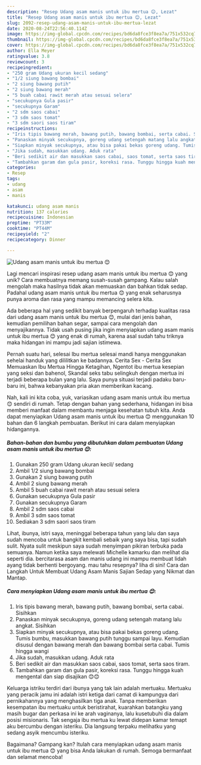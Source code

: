 ```yaml
---
description: "Resep Udang asam manis untuk ibu mertua 😊, Lezat"
title: "Resep Udang asam manis untuk ibu mertua 😊, Lezat"
slug: 2092-resep-udang-asam-manis-untuk-ibu-mertua-lezat
date: 2020-08-24T22:56:40.114Z
image: https://img-global.cpcdn.com/recipes/bd6da8fce3f8ea7a/751x532cq70/udang-asam-manis-untuk-ibu-mertua-😊-foto-resep-utama.jpg
thumbnail: https://img-global.cpcdn.com/recipes/bd6da8fce3f8ea7a/751x532cq70/udang-asam-manis-untuk-ibu-mertua-😊-foto-resep-utama.jpg
cover: https://img-global.cpcdn.com/recipes/bd6da8fce3f8ea7a/751x532cq70/udang-asam-manis-untuk-ibu-mertua-😊-foto-resep-utama.jpg
author: Ella Meyer
ratingvalue: 3.8
reviewcount: 3
recipeingredient:
- "250 gram Udang ukuran kecil sedang"
- "1/2 siung bawang bombai"
- "2 siung bawang putih"
- "2 siung bawang merah"
- "5 buah cabai rawit merah atau sesuai selera"
- "secukupnya Gula pasir"
- "secukupnya Garam"
- "2 sdm saos cabai"
- "3 sdm saos tomat"
- "3 sdm saori saos tiram"
recipeinstructions:
- "Iris tipis bawang merah, bawang putih, bawang bombai, serta cabai. Sisihkan"
- "Panaskan minyak secukupnya, goreng udang setengah matang lalu angkat. Sisihkan"
- "Siapkan minyak secukupnya, atau bisa pakai bekas goreng udang. Tumis bumbu, masukkan bawang putih tunggu sampai layu. Kemudian disusul dengan bawang merah dan bawang bombai serta cabai. Tumis hingga wangi"
- "Jika sudah, masukkan udang. Aduk rata"
- "Beri sedikit air dan masukkan saos cabai, saos tomat, serta saos tiram."
- "Tambahkan garam dan gula pasir, koreksi rasa. Tunggu hingga kuah mengental dan siap disajikan 😊😊"
categories:
- Resep
tags:
- udang
- asam
- manis

katakunci: udang asam manis 
nutrition: 137 calories
recipecuisine: Indonesian
preptime: "PT33M"
cooktime: "PT44M"
recipeyield: "2"
recipecategory: Dinner

---
```



![Udang asam manis untuk ibu mertua 😊](https://img-global.cpcdn.com/recipes/bd6da8fce3f8ea7a/751x532cq70/udang-asam-manis-untuk-ibu-mertua-😊-foto-resep-utama.jpg)

Lagi mencari inspirasi resep udang asam manis untuk ibu mertua 😊 yang unik? Cara membuatnya memang susah-susah gampang. Kalau salah mengolah maka hasilnya tidak akan memuaskan dan bahkan tidak sedap. Padahal udang asam manis untuk ibu mertua 😊 yang enak seharusnya punya aroma dan rasa yang mampu memancing selera kita.

Ada beberapa hal yang sedikit banyak berpengaruh terhadap kualitas rasa dari udang asam manis untuk ibu mertua 😊, mulai dari jenis bahan, kemudian pemilihan bahan segar, sampai cara mengolah dan menyajikannya. Tidak usah pusing jika ingin menyiapkan udang asam manis untuk ibu mertua 😊 yang enak di rumah, karena asal sudah tahu triknya maka hidangan ini mampu jadi sajian istimewa.

Pernah suatu hari, selesai Ibu mertua selesai mandi hanya menggunakan sehelai handuk yang dililitkan ke badannya. Cerita Sex - Cerita Sex Memuaskan Ibu Mertua Hingga Ketagihan, Ngentot ibu mertua kesepian yang seksi dan bahenol, Skandal seks tabu selingkuh dengan mertua ini terjadi beberapa bulan yang lalu. Saya punya situasi terjadi padaku baru-baru ini, bahwa kebanyakan pria akan memberikan kacang.


Nah, kali ini kita coba, yuk, variasikan udang asam manis untuk ibu mertua 😊 sendiri di rumah. Tetap dengan bahan yang sederhana, hidangan ini bisa memberi manfaat dalam membantu menjaga kesehatan tubuh kita. Anda dapat menyiapkan Udang asam manis untuk ibu mertua 😊 menggunakan 10 bahan dan 6 langkah pembuatan. Berikut ini cara dalam menyiapkan hidangannya.

<!--inarticleads1-->

##### Bahan-bahan dan bumbu yang dibutuhkan dalam pembuatan Udang asam manis untuk ibu mertua 😊:

1. Gunakan 250 gram Udang ukuran kecil/ sedang
1. Ambil 1/2 siung bawang bombai
1. Gunakan 2 siung bawang putih
1. Ambil 2 siung bawang merah
1. Ambil 5 buah cabai rawit merah atau sesuai selera
1. Gunakan secukupnya Gula pasir
1. Gunakan secukupnya Garam
1. Ambil 2 sdm saos cabai
1. Ambil 3 sdm saos tomat
1. Sediakan 3 sdm saori saos tiram


Lihat, ibunya, istri saya, meninggal beberapa tahun yang lalu dan saya sudah mencoba untuk bangkit kembali sebaik yang saya bisa, tapi sudah sulit. Nyata sulit meskipun saya sudah menyimpan pikiran terbuka pada semuanya. Namun ketika saya melewati Michelle kamarku dan melihat dia seperti dia. bercitarasa asam dan manis udang ini mampu membuat lidah ayang tidak berhenti bergoyang. mau tahu resepnya? liha di sini! Cara dan Langkah Untuk Membuat Udang Asam Manis Sajian Sedap yang Nikmat dan Mantap. 

<!--inarticleads2-->

##### Cara menyiapkan Udang asam manis untuk ibu mertua 😊:

1. Iris tipis bawang merah, bawang putih, bawang bombai, serta cabai. Sisihkan
1. Panaskan minyak secukupnya, goreng udang setengah matang lalu angkat. Sisihkan
1. Siapkan minyak secukupnya, atau bisa pakai bekas goreng udang. Tumis bumbu, masukkan bawang putih tunggu sampai layu. Kemudian disusul dengan bawang merah dan bawang bombai serta cabai. Tumis hingga wangi
1. Jika sudah, masukkan udang. Aduk rata
1. Beri sedikit air dan masukkan saos cabai, saos tomat, serta saos tiram.
1. Tambahkan garam dan gula pasir, koreksi rasa. Tunggu hingga kuah mengental dan siap disajikan 😊😊


Keluarga istriku terdiri dari ibunya yang tak lain adalah mertuaku. Mertuaku yang peracik jamu ini adalah istri ketiga dari camat di kampungya dari pernikahannya yang menghasilkan tiga anak. Tanpa memberikan kesempatan ibu mertuaku untuk beristirahat, kuarahkan batangku yang masih bugar dan perkasa ini ke arah vaginanya, lalu kusetubuhi dia dalam posisi misionaris. Tak sengaja ibu mertua ku lewat didepan kamar temapt aku bercumbu dengan isteriku. Dia langsung terpaku melihatku yang sedang asyik mencumbu isteriku. 

Bagaimana? Gampang kan? Itulah cara menyiapkan udang asam manis untuk ibu mertua 😊 yang bisa Anda lakukan di rumah. Semoga bermanfaat dan selamat mencoba!
